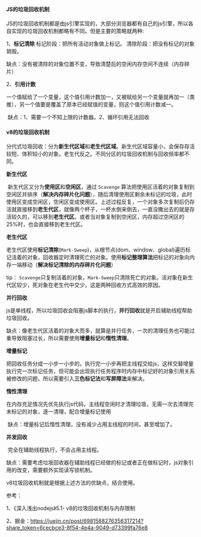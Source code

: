 #### JS的垃圾回收机制

​		JS的垃圾回收机制都是由js引擎实现的，大部分浏览器都有自己的js引擎，所以各自实现的垃圾回收机制都略有不同。但是主要的策略就两种:

1、**标记清除**
    标记阶段：把所有活动对象做上标记。
    清除阶段：把没有标记的对象销毁。

​	缺点：没有被清除的对象位置不变，导致清楚后的空闲内存空间不连续（内存碎片）

2、**引用计数**

​	一个值赋给了一个变量，这个值引用计数加一，又被赋给另一个变量就再加一（类推），另一个值要是覆盖了原本已经赋值的变量，则这个值引用计数减一。

​	缺点：1、需要一个不知上限的计数器。2、循环引用无法回收



#### v8的垃圾回收机制

​		分代式垃圾回收：分为**新生代区域**和**老生代区域**。新生代区域容量小，会保存存活较短、体积较小的对象。老生代反之。不同分区的垃圾回收机制与回收频率都不同。

**新生代区**

​		新生代区又分为**使用区**和**空闲区**，通过 `Scavenge` 算法把使用区活着的对象复制到空闲区并排序（**解决内存碎片化问题**），随后清理使用区剩余未标记的垃圾，此时使用区变成空闲区，空闲区变成使用区。上述过程反复，一个对象多次复制后仍存活就直接移到**老生代区**，就像两个杯子，一杯水倒来倒去，一直没撒出去的就是存活较久的，可以移到**老生代区**。或者当对象复制到空闲区，内存超过空闲区的25%时，也会直接移到老生代区。

**老生代区**

​		老生代区使用**标记清除**(`Mark-Sweep`)，从根节点(dom、window、global)遍历标记活着的对象，回收器定时清理死亡的对象。使用**标记整理算法**把标记的对象向内存一端移动（**解决标记清除的内存碎片化问题**）

tip： `Scavenge`只复制活着的对象，`Mark-Sweep`只清除死亡的对象。活对象在新生代区较少，死对象在老生代中交少，这是两种回收方式高效的原因。



**并行回收**

​		js是单线程，所以垃圾回收会阻塞js脚本的执行，**并行回收**就是开启辅助线程帮助垃圾回收。

​		缺点：像老生代区活着的对象大而多，就算是并行任务，一次的清理任务也可能过重导致阻塞过长，所以需要使用**增量标记**和**惰性清理**。

**增量标记**

​		把回收任务分成一小步一小步的，执行完一小步再把主线程交给js，这样交替增量执行完一次标记任务，但可能会出现执行任务程序时内存中标记好的对象引用关系被修改的问题，所以需要引入**三色标记法**和**写屏障法**来解决。

**惰性清理**

​		在内存充足情况先优先执行js代码，主线程空闲时才清理垃圾，无需一次去清理完未标记的对象，逐一清理，配合增量标记使用

​		缺点：增量标记后惰性清理，没有减少占用主线程的时间，甚至增加了。

**并发回收**

​		完全在辅助线程执行，不会占用主线程。

​		缺点：需要考虑垃圾回收器在辅助线程已经做的标记或者正在做标记时，js对象引用的改变，需要额外实现读写锁机制。



v8垃圾回收机制就是根据上述方法的优缺点，结合使用。

参考：

1、《深入浅出nodejs》5.1- v8的垃圾回收机制与内存限制

2、掘金：https://juejin.cn/post/6981588276356317214?share_token=6cecbce3-8f54-4e4a-9049-d73399fa76e8
